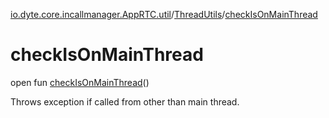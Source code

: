 [io.dyte.core.incallmanager.AppRTC.util](../index.md)/[ThreadUtils](index.md)/[checkIsOnMainThread](check-is-on-main-thread.md)

# checkIsOnMainThread


open fun [checkIsOnMainThread](check-is-on-main-thread.md)()

Throws exception if called from other than main thread.
